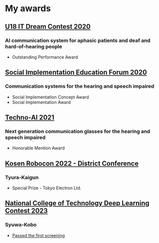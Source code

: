 # My awards
## [U18 IT Dream Contest 2020](https://www.u-presscenter.jp/article/post-44207.html)
### AI communication system for aphasic patients and deaf and hard-of-hearing people
- Outstanding Performance Award

## [Social Implementation Education Forum 2020](https://www.tokyo-ct.ac.jp/news/20210322-2/)
### Communication systems for the hearing and speech impaired
- Social Implementation Concept Award
- Social Implementation Award

## [Techno-AI 2021](http://www.khc.or.jp/ology/tecno2021.html)
### Next generation communication glasses for the hearing and speech impaired
- Honorable Mention Award

## [Kosen Robocon 2022 - District Conference](https://official-robocon.com/kosen/)
### Tyura-Kaigun
- Special Prize - Tokyo Electron Ltd.

## [National College of Technology Deep Learning Contest 2023](https://dcon.ai/2023/)
### Syuwa-Kobo
- [Passed the first screening](https://dcon.ai/2023/first-screening-passed/)
